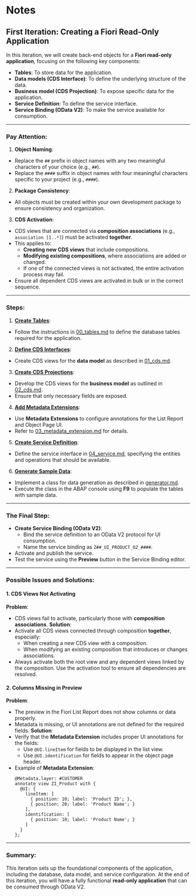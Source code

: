 # Notes
## First Iteration: Creating a Fiori Read-Only Application
In this iteration, we will create back-end objects for a **Fiori read-only application**, focusing on the following key components:
- **Tables**: To store data for the application.
- **Data models (CDS Interface)**: To define the underlying structure of the data.
- **Business model (CDS Projection)**: To expose specific data for the application.
- **Service Definition**: To define the service interface.
- **Service Binding (OData V2)**: To make the service available for consumption.

---
### Pay Attention:
1. **Object Naming**:
  - Replace the `##` prefix in object names with any two meaningful characters of your choice (e.g., `##`).
  - Replace the `####` suffix in object names with four meaningful characters specific to your project (e.g., `####`).
2. **Package Consistency**:
  - All objects must be created within your own development package to ensure consistency and organization.
3. **CDS Activation**:
  - CDS views that are connected via **composition associations** (e.g., `association [1..*]`) must be activated **together**.
  - This applies to:
    - **Creating new CDS views** that include compositions.
    - **Modifying existing compositions**, where associations are added or changed.
    - If one of the connected views is not activated, the entire activation process may fail.
  - Ensure all dependent CDS views are activated in bulk or in the correct sequence.
---
### Steps:
1. **[Create Tables](./00_tables.md)**:
  - Follow the instructions in [00_tables.md](./00_tables.md) to define the database tables required for the application.
2. **[Define CDS Interfaces](./01_cds.md)**:
  - Create CDS views for the **data model** as described in [01_cds.md](./01_cds.md).
3. **[Create CDS Projections](./02_cds.md)**:
  - Develop the CDS views for the **business model** as outlined in [02_cds.md](./02_cds.md).
  - Ensure that only necessary fields are exposed.
4. **[Add Metadata Extensions](./03_metadata_extension.md)**:
  - Use **Metadata Extensions** to configure annotations for the List Report and Object Page UI.
  - Refer to [03_metadata_extension.md](./03_metadata_extension.md) for details.
5. **[Create Service Definition](./04_service.md)**:
  - Define the service interface in [04_service.md](./04_service.md), specifying the entities and operations that should be available.
6. **[Generate Sample Data](./generator.md)**:
  - Implement a class for data generation as described in [generator.md](./generator.md).
  - Execute the class in the ABAP console using **F9** to populate the tables with sample data.
---
### The Final Step:
- **Create Service Binding (OData V2)**:
  - Bind the service definition to an OData V2 protocol for UI consumption.
  - Name the service binding as `Z##_UI_PRODUCT_O2_####`.
- Activate and publish the service.
- Test the service using the **Preview** button in the Service Binding editor.
---
### Possible Issues and Solutions:
#### 1. **CDS Views Not Activating**
  **Problem**:
  - CDS views fail to activate, particularly those with **composition associations**.
  **Solution**:
  - Activate all CDS views connected through composition **together**, especially:
    - When creating a new CDS view with a composition.
    - When modifying an existing composition that introduces or changes associations.
  - Always activate both the root view and any dependent views linked by the composition. Use the activation tool to ensure all dependencies are resolved.
#### 2. **Columns Missing in Preview**
  **Problem**:
  - The preview in the Fiori List Report does not show columns or data properly.
  - Metadata is missing, or UI annotations are not defined for the required fields.
  **Solution**:
  - Verify that the **Metadata Extension** includes proper UI annotations for the fields:
    - Use `@UI.lineItem` for fields to be displayed in the list view.
    - Use `@UI.identification` for fields to appear in the object page header.
  - Example of **Metadata Extension**:
    ```abap
    @Metadata.layer: #CUSTOMER
    annotate view ZI_Product with {
      @UI: {
        lineItem: [
          { position: 10; label: 'Product ID'; },
          { position: 20; label: 'Product Name'; }
        ],
        identification: [
          { position: 10; label: 'Product Name'; }
        ]
      }
    };
    ```
---
### Summary:
This iteration sets up the foundational components of the application, including the database, data model, and service configuration. At the end of this iteration, you will have a fully functional **read-only application** that can be consumed through OData V2.